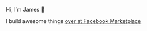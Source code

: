 Hi, I’m James 👋 

I build awesome things [over at Facebook Marketplace](https://www.linkedin.com/in/thisisjlw/) 

